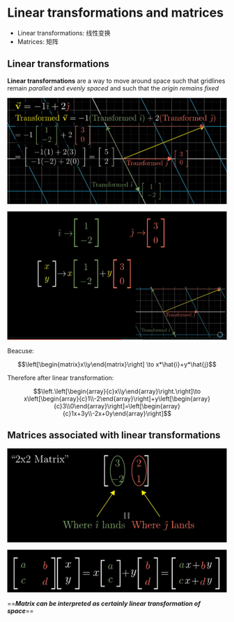 # Linear transformations and matrices

- Linear transformations: 线性变换
- Matrices: 矩阵

## Linear transformations

**Linear transformations** are a way to move around space such that gridlines remain *paralled* and *evenly spaced* and such that the *origin remains fixed*

![alt text](./images/ch03-1.png)

![alt text](./images/ch03-2.png)

Beacuse:

$$\left[\begin{matrix}x\\y\end{matrix}\right] \to x*\hat{i}+y*\hat{j}$$

Therefore after linear transformation:

$$\left.\left[\begin{array}{c}x\\y\end{array}\right.\right]\to x\left[\begin{array}{c}1\\-2\end{array}\right]+y\left[\begin{array}{c}3\\0\end{array}\right]=\left[\begin{array}{c}1x+3y\\-2x+0y\end{array}\right]$$

## Matrices associated with linear transformations

![alt text](./images/ch03-3.png)

![alt text](./images/ch03-4.png)

==***Matrix can be interpreted as certainly linear transformation of space***==